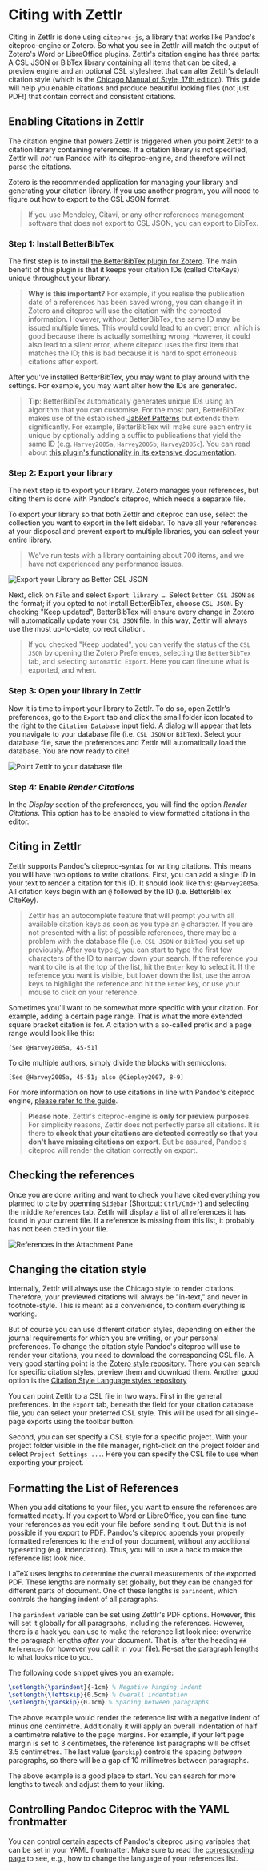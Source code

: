 # Citing with Zettlr

Citing in Zettlr is done using `citeproc-js`, a library that works like Pandoc's citeproc-engine or Zotero. So what you see in Zettlr will match the output of Zotero's Word or LibreOffice plugins. Zettlr's citation engine has three parts: A CSL JSON or BibTex library containing all items that can be cited, a preview engine and an optional CSL stylesheet that can alter Zettlr's default citation style (which is the [Chicago Manual of Style, 17th edition](http://www.chicagomanualofstyle.org/tools_citationguide.html)). This guide will help you enable citations and produce beautiful looking files (not just PDF!) that contain correct and consistent citations.

## Enabling Citations in Zettlr

The citation engine that powers Zettlr is triggered when you point Zettlr to a citation library containing references. If a citation library is not specified, Zettlr will _not_ run Pandoc with its citeproc-engine, and therefore will not parse the citations.

Zotero is the recommended application for managing your library and generating your citation library. If you use another program, you will need to figure out how to export to the CSL JSON format.

> If you use Mendeley, Citavi, or any other references management software that does not export to CSL JSON, you can export to BibTex.

### Step 1: Install BetterBibTex

The first step is to install [the BetterBibTex plugin for Zotero](https://github.com/retorquere/zotero-better-bibtex/releases/latest). The main benefit of this plugin is that it keeps your citation IDs (called CiteKeys) unique throughout your library.

> **Why is this important?** For example, if you realise the publication date of a references has been saved wrong, you can change it in Zotero and citeproc will use the citation with the corrected information. However, without BetterBibTex, the same ID may be issued multiple times. This would could lead to an overt error, which is good because there is actually something wrong. However, it could also lead to a silent error, where citeproc uses the first item that matches the ID; this is bad because it is hard to spot erroneous citations after export.

After you've installed BetterBibTex, you may want to play around with the settings. For example, you may want alter how the IDs are generated.

> **Tip**: BetterBibTex automatically generates unique IDs using an algorithm that you can customise. For the most part, BetterBibTex makes use of the established [JabRef Patterns](http://help.jabref.org/en/BibtexKeyPatterns) but extends them significantly. For example, BetterBibTex will make sure each entry is unique by optionally adding a suffix to publications that yield the same ID (e.g. `Harvey2005a`, `Harvey2005b`, `Harvey2005c`). You can read about [this plugin's functionality in its extensive documentation](https://retorque.re/zotero-better-bibtex/citation-keys/).

### Step 2: Export your library

The next step is to export your library. Zotero manages your references, but citing  them is done with Pandoc's citeproc, which needs a separate file.

To export your library so that both Zettlr and citeproc can use, select the collection you want to export in the left sidebar. To have all your references at your disposal and prevent export to multiple libraries, you can select your entire library.

> We've run tests with a library containing about 700 items, and we have not experienced any performance issues.

![Export your Library as Better CSL JSON](../img/export-to-csl-json.png)

Next, click on `File` and select `Export library …`. Select `Better CSL JSON` as the format; if you opted to not install BetterBibTex, choose `CSL JSON`. By checking "Keep updated", BetterBibTex will ensure every change in Zotero will automatically update your `CSL JSON` file. In this way, Zettlr will always use the most up-to-date, correct citation.

> If you checked "Keep updated", you can verify the status of the `CSL JSON` by opening the Zotero Preferences, selecting the `BetterBibTex` tab, and selecting `Automatic Export`. Here you can finetune what is exported, and when.

### Step 3: Open your library in Zettlr

Now it is time to import your library to Zettlr. To do so, open Zettlr's preferences, go to the `Export` tab and click the small folder icon located to the right to the `Citation Database` input field. A dialog will appear that lets you navigate to your database file (i.e. `CSL JSON` or `BibTex`). Select your database file, save the preferences and Zettlr will automatically load the database. You are now ready to cite!

![Point Zettlr to your database file](../img/settings_export.png)

### Step 4: Enable *Render Citations*

In the *Display* section of the preferences, you will find the option *Render Citations*. This option has to be enabled to view formatted citations in the editor.

## Citing in Zettlr

Zettlr supports Pandoc's citeproc-syntax for writing citations. This means you will have two options to write citations. First, you can add a single ID in your text to render a citation for this ID. It should look like this: `@Harvey2005a`. All citation keys begin with an `@` followed by the ID (i.e. BetterBibTex CiteKey).

> Zettlr has an autocomplete feature that will prompt you with all available citation keys as soon as you type an `@` character. If you are not presented with a list of possible references, there may be a problem with the database file (i.e. `CSL JSON` or `BibTex`) you set up previously. After you type `@`, you can start to type the first few characters of the ID to narrow down your search. If the reference you want to cite is at the top of the list, hit the `Enter` key to select it. If the reference you want is visible, but lower down the list, use the arrow keys to highlight the reference and hit the `Enter` key, or use your mouse to click on your reference.

Sometimes you'll want to be somewhat more specific with your citation. For example, adding a certain page range. That is what the more extended square bracket citation is for. A citation with a so-called prefix and a page range would look like this:

`[See @Harvey2005a, 45-51]`

To cite multiple authors, simply divide the blocks with semicolons:

`[See @Harvey2005a, 45-51; also @Ciepley2007, 8-9]`

For more information on how to use citations in line with Pandoc's citeproc engine, [please refer to the guide](http://pandoc.org/demo/example19/Extension-citations.html).

> **Please note.** Zettlr's citeproc-engine is **only for preview purposes**. For simplicity reasons, Zettlr does not perfectly parse all citations. It is there to **check that your citations are detected correctly so that you don't have missing citations on export**. But be assured, Pandoc's citeproc will render the citation correctly on export.

## Checking the references

Once you are done writing and want to check you have cited everything you planned to cite by openning `Sidebar` (Shortcut: `Ctrl/Cmd+?`) and selecting the middle `References` tab. Zettlr will display a list of all references it has found in your current file. If a reference is missing from this list, it probably has not been cited in your file.

![References in the Attachment Pane](../img/references-pane-sidebar.png)

## Changing the citation style

Internally, Zettlr will always use the Chicago style to render citations. Therefore, your previewed citations will always be "in-text," and never in footnote-style. This is meant as a convenience, to confirm everything is working.

But of course you can use different citation styles, depending on either the journal requirements for which you are writing, or your personal preferences. To change the citation style Pandoc's citeproc will use to render your citations, you need to download the corresponding CSL file. A very good starting point is the [Zotero style repository](https://www.zotero.org/styles). There you can search for specific citation styles, preview them and download them. Another good option is the [Citation Style Language styles repository](https://github.com/citation-style-language/styles)

You can point Zettlr to a CSL file in two ways. First in the general preferences. In the `Export` tab, beneath the field for your citation database file, you can select your preferred CSL style. This will be used for all single-page exports using the toolbar button.

Second, you can set specify a CSL style for a specific project. With your project folder visible in the file manager, right-click on the project folder and select `Project Settings ...`.  Here you can specify the CSL file to use when exporting your project.

## Formatting the List of References

When you add citations to your files, you want to ensure the references are formatted neatly. If you export to Word or LibreOffice, you can fine-tune your references as you edit your file before sending it out. But this is not possible if you export to PDF. Pandoc's citeproc appends your properly formatted references to the end of your document, without any additional typesetting (e.g. indendation). Thus, you will to use a hack to make the reference list look nice.

LaTeX uses lengths to determine the overall measurements of the exported PDF. These lengths are normally set globally, but they can be changed for different parts of document. One of these lengths is `parindent`, which controls the hanging indent of all paragraphs.

The `parindent` variable can be set using Zettlr's PDF options. However, this will set it globally for all paragraphs, including the references. However, there is a hack you can use to make the reference list look nice: overwrite the paragraph lengths _after_ your document. That is, after the heading `## References` (or however you call it in your file). Re-set the paragraph lengths to what looks nice to you.

The following code snippet gives you an example:

```latex
\setlength{\parindent}{-1cm} % Negative hanging indent
\setlength{\leftskip}{0.5cm} % Overall indentation
\setlength{\parskip}{0.1cm} % Spacing between paragraphs
```

The above example would render the reference list with a negative indent of minus one centimetre. Additionally it will apply an overall indentation of half a centimetre relative to the page margins. For example, if your left page margin is set to 3 centimetres, the reference list paragraphs will be offset 3.5 centimetres. The last value (`parskip`) controls the spacing _between_ paragraphs, so there will be a gap of 10 millimetres between paragraphs.

The above example is a good place to start. You can search for more lengths to tweak and adjust them to your liking.

## Controlling Pandoc Citeproc with the YAML frontmatter

You can control certain aspects of Pandoc's citeproc using variables that can be set in your YAML frontmatter. Make sure to read the [corresponding page](../core/yaml-frontmatter.md) to see, e.g., how to change the language of your references list.
